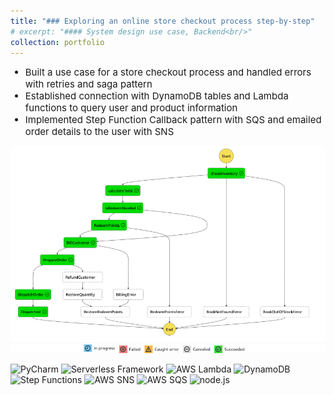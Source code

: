 ```yaml
---
title: "### Exploring an online store checkout process step-by-step"
# excerpt: "#### System design use case, Backend<br/>"
collection: portfolio
---
```

<ul>
    <li style="font-size:15px">Built a use case for a store checkout process and handled errors with retries and saga pattern</li>
    <li style="font-size:15px">Established connection with DynamoDB tables and Lambda functions to query user and product information</li>
    <li style="font-size:15px">Implemented Step Function Callback pattern with SQS and emailed order details to the user with SNS</br></li>
</ul>

![flowchart](/images/project_osc.png)


<p style="margin-top:10px">
    <img src="https://img.shields.io/badge/PyCharm-olive" alt="PyCharm">
    <img src="https://img.shields.io/badge/Serverless%20Framework-chocolate" alt="Serverless Framework">
    <img src="https://img.shields.io/badge/AWS%20Lambda-cornflowerblue" alt="AWS Lambda">
    <img src="https://img.shields.io/badge/DynamoDB-navy" alt="DynamoDB">
    <img src="https://img.shields.io/badge/Step%20Functions-orchid" alt="Step Functions">
    <img src="https://img.shields.io/badge/AWS%20SNS-purple" alt="AWS SNS">
    <img src="https://img.shields.io/badge/AWS%20SQS-blue" alt="AWS SQS">
    <img src="https://img.shields.io/badge/node.js-teal" alt="node.js">
</p>